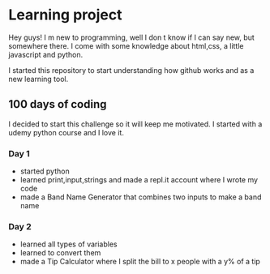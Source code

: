 # Learning project
Hey guys! I m new to programming, well I don t know if I can say new, but somewhere there.
I come with some knowledge about html,css, a little javascript and python.

I started this repository to start understanding how github works and as a new learning tool.

## 100 days of coding
I decided to start this challenge so it will keep me motivated. I started with a udemy python course and I love it.
### Day 1
- started python
- learned print,input,strings and made a repl.it account where I wrote my code
- made a Band Name Generator that combines two inputs to make a band name
### Day 2
- learned all types of variables
- learned to convert them
- made a Tip Calculator where I split the bill to x people with a y% of a tip
